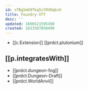 ```yaml
---
id: sTBg5mG9Tkq5iYOVDqbcH
title: Foundry-VTT
desc: ''
updated: 1696521595380
created: 1633307850499
---
```


- [[c.Extension]] [[prdct.plutonium]]

## [[p.integratesWith]]

- [[prdct.dungeon-fog]]
- [[prdct.Dungeon-Draft]]
- [[prdct.WorldAnvil]] 


